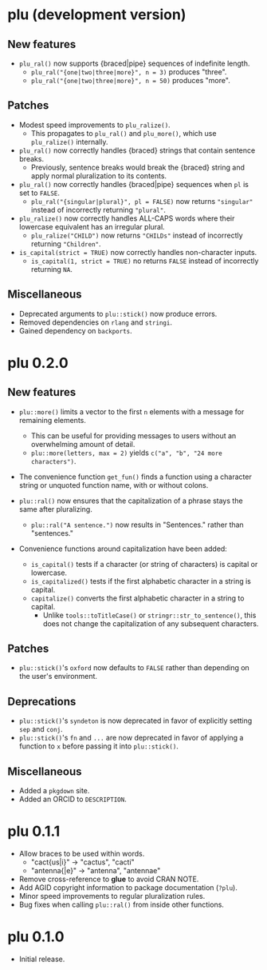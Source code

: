 # plu (development version)

## New features
* `plu_ral()` now supports {braced|pipe} sequences of indefinite length.
  * `plu_ral("{one|two|three|more}", n = 3)` produces "three".
  * `plu_ral("{one|two|three|more}", n = 50)` produces "more".

## Patches
* Modest speed improvements to `plu_ralize()`.
  * This propagates to `plu_ral()` and `plu_more()`, which use `plu_ralize()` internally.
* `plu_ral()` now correctly handles {braced} strings that contain sentence breaks.
  * Previously, sentence breaks would break the {braced} string and apply normal pluralization to its contents.
* `plu_ral()` now correctly handles {braced|pipe} sequences when `pl` is set to `FALSE`.
  * `plu_ral("{singular|plural}", pl = FALSE)` now returns `"singular"` instead of incorrectly returning `"plural"`.
* `plu_ralize()` now correctly handles ALL-CAPS words where their lowercase equivalent has an irregular plural.
  * `plu_ralize("CHILD")` now returns `"CHILDs"` instead of incorrectly returning `"Children"`.
* `is_capital(strict = TRUE)` now correctly handles non-character inputs.
  * `is_capital(1, strict = TRUE)` no returns `FALSE` instead of incorrectly returning `NA`.
  
## Miscellaneous
* Deprecated arguments to `plu::stick()` now produce errors.
* Removed dependencies on `rlang` and `stringi`.
* Gained dependency on `backports`.

# plu 0.2.0

## New features
* `plu::more()` limits a vector to the first `n` elements with a message for remaining elements.
  * This can be useful for providing messages to users without an overwhelming amount of detail.
  * `plu::more(letters, max = 2)` yields `c("a", "b", "24 more characters")`.
  
* The convenience function `get_fun()` finds a function using a character string or unquoted function name, with or without colons.

* `plu::ral()` now ensures that the capitalization of a phrase stays the same after pluralizing.
  * `plu::ral("A sentence.")` now results in "Sentences." rather than "sentences."

* Convenience functions around capitalization have been added:
  * `is_capital()` tests if a character (or string of characters) is capital or lowercase.
  * `is_capitalized()` tests if the first alphabetic character in a string is capital.
  * `capitalize()` converts the first alphabetic character in a string to capital.
    * Unlike `tools::toTitleCase()` or `stringr::str_to_sentence()`, this does not change the capitalization of any subsequent characters.

## Patches
* `plu::stick()`'s `oxford` now defaults to `FALSE` rather than depending on the user's environment.
  
## Deprecations
* `plu::stick()`'s `syndeton` is now deprecated in favor of explicitly setting `sep` and `conj`.
* `plu::stick()`'s `fn` and `...` are now deprecated in favor of applying a function to `x` before passing it into `plu::stick()`.

## Miscellaneous
* Added a `pkgdown` site.
* Added an ORCID to `DESCRIPTION`.

# plu 0.1.1

* Allow braces to be used within words.
  * "cact{us|i}" -> "cactus", "cacti"
  * "antenna{|e}" -> "antenna", "antennae"
* Remove cross-reference to **glue** to avoid CRAN NOTE.
* Add AGID copyright information to package documentation (`?plu`).
* Minor speed improvements to regular pluralization rules.
* Bug fixes when calling `plu::ral()` from inside other functions.

# plu 0.1.0

* Initial release.
